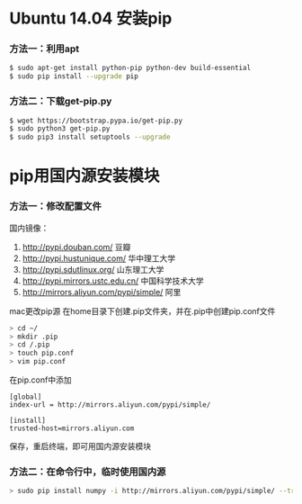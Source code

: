 # Ubuntu 14.04 安装pip

### 方法一：利用apt
```bash
$ sudo apt-get install python-pip python-dev build-essential
$ sudo pip install --upgrade pip
```

### 方法二：下载get-pip.py
```bash
$ wget https://bootstrap.pypa.io/get-pip.py
$ sudo python3 get-pip.py
$ sudo pip3 install setuptools --upgrade
```

# pip用国内源安装模块

### 方法一：修改配置文件
国内镜像：
1. http://pypi.douban.com/  豆瓣
2. http://pypi.hustunique.com/  华中理工大学
3. http://pypi.sdutlinux.org/  山东理工大学
4. http://pypi.mirrors.ustc.edu.cn/  中国科学技术大学
5. http://mirrors.aliyun.com/pypi/simple/ 阿里

mac更改pip源
在home目录下创建.pip文件夹，并在.pip中创建pip.conf文件
```bash
> cd ~/
> mkdir .pip
> cd /.pip
> touch pip.conf
> vim pip.conf
```

在pip.conf中添加
```
[global]
index-url = http://mirrors.aliyun.com/pypi/simple/

[install]
trusted-host=mirrors.aliyun.com
```
保存，重启终端，即可用国内源安装模块

### 方法二：在命令行中，临时使用国内源

```bash
> sudo pip install numpy -i http://mirrors.aliyun.com/pypi/simple/ --trusted-host mirrors.aliyun.com
```
